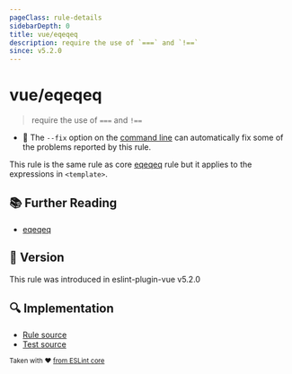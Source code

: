 ```yaml
---
pageClass: rule-details
sidebarDepth: 0
title: vue/eqeqeq
description: require the use of `===` and `!==`
since: v5.2.0
---
```

# vue/eqeqeq

> require the use of `===` and `!==`

- :wrench: The `--fix` option on the [command line](https://eslint.org/docs/user-guide/command-line-interface#fixing-problems) can automatically fix some of the problems reported by this rule.

This rule is the same rule as core [eqeqeq] rule but it applies to the expressions in `<template>`.

## :books: Further Reading

- [eqeqeq]

[eqeqeq]: https://eslint.org/docs/rules/eqeqeq

## :rocket: Version

This rule was introduced in eslint-plugin-vue v5.2.0

## :mag: Implementation

- [Rule source](https://github.com/vuejs/eslint-plugin-vue/blob/master/lib/rules/eqeqeq.js)
- [Test source](https://github.com/vuejs/eslint-plugin-vue/blob/master/tests/lib/rules/eqeqeq.js)

<sup>Taken with ❤️ [from ESLint core](https://eslint.org/docs/rules/eqeqeq)</sup>
